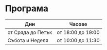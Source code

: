 # Програма

Дни | Часове
--- | ---
от Сряда до Петък | от 18:00 до 19:00
Събота и Неделя | от 10:00 до 11:30
